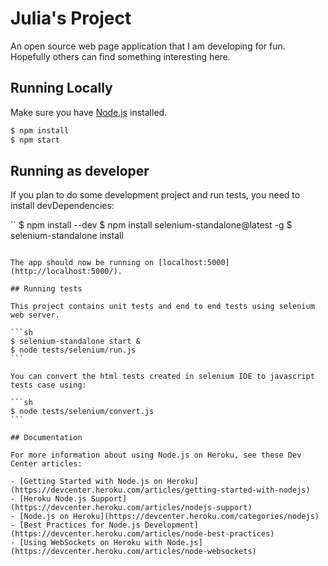 # Julia's Project

An open source web page application that I am developing for fun. Hopefully others can
find something interesting here.


## Running Locally

Make sure you have [Node.js](http://nodejs.org/) installed.

```sh
$ npm install
$ npm start
```

## Running as developer

If you plan to do some development project and run tests, you need to install devDependencies:

``
$ npm install --dev
$ npm install selenium-standalone@latest -g
$ selenium-standalone install
````

The app should now be running on [localhost:5000](http://localhost:5000/).

## Running tests

This project contains unit tests and end to end tests using selenium web server.

```sh
$ selenium-standalone start &
$ node tests/selenium/run.js
```

You can convert the html tests created in selenium IDE to javascript tests case using:

```sh
$ node tests/selenium/convert.js
```

## Documentation

For more information about using Node.js on Heroku, see these Dev Center articles:

- [Getting Started with Node.js on Heroku](https://devcenter.heroku.com/articles/getting-started-with-nodejs)
- [Heroku Node.js Support](https://devcenter.heroku.com/articles/nodejs-support)
- [Node.js on Heroku](https://devcenter.heroku.com/categories/nodejs)
- [Best Practices for Node.js Development](https://devcenter.heroku.com/articles/node-best-practices)
- [Using WebSockets on Heroku with Node.js](https://devcenter.heroku.com/articles/node-websockets)
